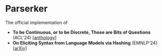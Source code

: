 # Parserker

The official implementation of

* **To be Continuous, or to be Discrete, Those are Bits of Questions**
  (ACL'24) [[anthology]](https://aclanthology.org/2024.acl-long.436/)
* **On Eliciting Syntax from Language Models via Hashing**
  (EMNLP'24) [[arXiv]](https://arxiv.org/abs/2410.04074)
